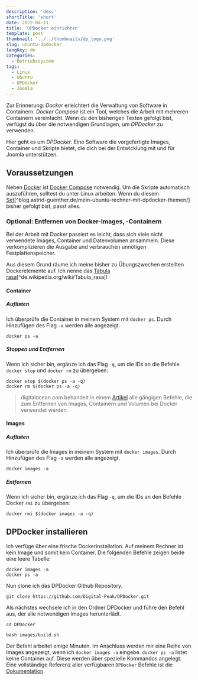 ```yaml
---
description: 'desc'
shortTitle: 'short'
date: 2022-04-11
title: 'DPDocker einrichten'
template: post
thumbnail: '../../thumbnails/dp_logo.png'
slug: ubuntu-dpdocker
langKey: de
categories:
  - Betriebssystem
tags:
  - Linux
  - Ubuntu
  - DPDocker
  - Joomla
---
```


Zur Erinnerung: _Docker_ erleichtert die Verwaltung von Software in Containern. _Docker Compose_ ist ein Tool, welches die Arbeit mit mehreren Containern vereinfacht. Wenn du den bisherigen Texten gefolgt bist, verfügst du über die notwendigen Grundlagen, um _DPDocker_ zu verwenden.

Hier geht es um _DPDocker_. Eine Software die vorgefertigte Images, Container und Skripte bietet, die dich bei der Entwicklung mit und für Joomla unterstützen.

## Voraussetzungen

Neben [Docker](/ubuntu-docker-einrichten) ist [Docker Compose](/ubuntu-docker-compose-einrichten) notwendig. Um die Skripte automatisch auszuführen, solltest du unter Linux arbeiten. Wenn du diesem [Set](mein-ubuntu-rechner-mit-dpdocker-themen/)[^blog.astrid-guenther.de/mein-ubuntu-rechner-mit-dpdocker-themen/] bisher gefolgt bist, passt alles.

### Optional: Entfernen von Docker-Images, -Containern

Bei der Arbeit mit Docker passiert es leicht, dass sich viele nicht verwendete Images, Container und Datenvolumen ansammeln. Diese verkomplizieren die Ausgabe und verbrauchen unnötigen Festplattenspeicher.

Aus diesem Grund räume ich meine bisher zu Übungszwechen erstellten Dockerelemente auf. Ich nenne das [Tabula rasa](https://de.wikipedia.org/wiki/Tabula_rasa)[^de.wikipedia.org/wiki/Tabula_rasa]!

#### Container

##### Auflisten

Ich überprüfe die Container in meinem System mit `docker ps`. Durch Hinzufügen des Flag `-a` werden alle angezeigt.

```
docker ps -a
```

##### Stoppen und Entfernen

Wenn ich sicher bin, ergänze ich das Flag `-q`, um die IDs an die Befehle `docker stop` und `docker rm` zu übergeben:

```
docker stop $(docker ps -a -q)
docker rm $(docker ps -a -q)
```

> digitalocean.com behandelt in einem [Artikel](https://www.digitalocean.com/community/tutorials/how-to-remove-docker-images-containers-and-volumes-de) alle gängigen Befehle, die zum Entfernen von Images, Containern und Volumen bei Docker verwendet werden.

#### Images

##### Auflisten

Ich überprüfe die Images in meinem System mit `docker images`. Durch Hinzufügen des Flag `-a` werden alle angezeigt.

```
docker images -a
```

##### Entfernen

Wenn ich sicher bin, ergänze ich das Flag `-q`, um die IDs an den Befehle Docker `rmi` zu übergeben:

```
docker rmi $(docker images -a -q)
```

## DPDocker installieren

Ich verfüge über eine frische Dockerinstallation. Auf meinem Rechner ist kein Image und somit kein Container. Die folgenden Befehle zeigen beide eine leere Tabelle:

```
docker images -a
docker ps -a
```

Nun clone ich das DPDocker Github Repository.

```
git clone https://github.com/Digital-Peak/DPDocker.git
```

Als nächstes wechsele ich in den Ordner DPDocker und führe den Befehl aus, der alle notwendigen Images herunterlädt.

```
cd DPDocker

bash images/build.sh
```

Der Befehl arbeitet einige Minuten. Im Anschluss werden mir eine Reihe von Images angezeigt, wenn ich `docker images -a` eingebe. `docker ps -a` listet keine Container auf. Diese werden über spezielle Kommandos angelegt. Eine vollständige Referenz aller verfügbaren `DPDocker` Befehle ist die [Dokumentation](https://github.com/Digital-Peak/DPDocker/blob/master/README.md).
